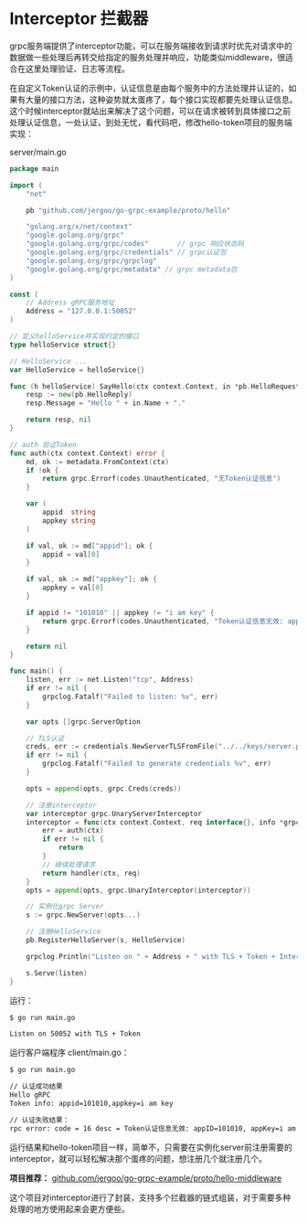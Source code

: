 # Interceptor 拦截器

grpc服务端提供了interceptor功能，可以在服务端接收到请求时优先对请求中的数据做一些处理后再转交给指定的服务处理并响应，功能类似middleware，很适合在这里处理验证、日志等流程。

在自定义Token认证的示例中，认证信息是由每个服务中的方法处理并认证的，如果有大量的接口方法，这种姿势就太蛋疼了，每个接口实现都要先处理认证信息。这个时候interceptor就站出来解决了这个问题，可以在请求被转到具体接口之前处理认证信息，一处认证，到处无忧，看代码吧，修改hello-token项目的服务端实现：

server/main.go

```go
package main

import (
	"net"

	pb "github.com/jergoo/go-grpc-example/proto/hello"

	"golang.org/x/net/context"
	"google.golang.org/grpc"
	"google.golang.org/grpc/codes"       // grpc 响应状态码
	"google.golang.org/grpc/credentials" // grpc认证包
	"google.golang.org/grpc/grpclog"
	"google.golang.org/grpc/metadata" // grpc metadata包
)

const (
	// Address gRPC服务地址
	Address = "127.0.0.1:50052"
)

// 定义helloService并实现约定的接口
type helloService struct{}

// HelloService ...
var HelloService = helloService{}

func (h helloService) SayHello(ctx context.Context, in *pb.HelloRequest) (*pb.HelloReply, error) {
	resp := new(pb.HelloReply)
	resp.Message = "Hello " + in.Name + "."

	return resp, nil
}

// auth 验证Token
func auth(ctx context.Context) error {
	md, ok := metadata.FromContext(ctx)
	if !ok {
		return grpc.Errorf(codes.Unauthenticated, "无Token认证信息")
	}

	var (
		appid  string
		appkey string
	)

	if val, ok := md["appid"]; ok {
		appid = val[0]
	}

	if val, ok := md["appkey"]; ok {
		appkey = val[0]
	}

	if appid != "101010" || appkey != "i am key" {
		return grpc.Errorf(codes.Unauthenticated, "Token认证信息无效: appid=%s, appkey=%s", appid, appkey)
	}

	return nil
}

func main() {
	listen, err := net.Listen("tcp", Address)
	if err != nil {
		grpclog.Fatalf("Failed to listen: %v", err)
	}

	var opts []grpc.ServerOption

	// TLS认证
	creds, err := credentials.NewServerTLSFromFile("../../keys/server.pem", "../../keys/server.key")
	if err != nil {
		grpclog.Fatalf("Failed to generate credentials %v", err)
	}

	opts = append(opts, grpc.Creds(creds))

	// 注册interceptor
	var interceptor grpc.UnaryServerInterceptor
	interceptor = func(ctx context.Context, req interface{}, info *grpc.UnaryServerInfo, handler grpc.UnaryHandler) (resp interface{}, err error) {
		err = auth(ctx)
		if err != nil {
			return
		}
		// 继续处理请求
		return handler(ctx, req)
	}
	opts = append(opts, grpc.UnaryInterceptor(interceptor))

	// 实例化grpc Server
	s := grpc.NewServer(opts...)

	// 注册HelloService
	pb.RegisterHelloServer(s, HelloService)

	grpclog.Println("Listen on " + Address + " with TLS + Token + Interceptor")

	s.Serve(listen)
}
```

运行：

```sh
$ go run main.go

Listen on 50052 with TLS + Token
```

运行客户端程序 client/main.go：

```sh
$ go run main.go

// 认证成功结果
Hello gRPC
Token info: appid=101010,appkey=i am key

// 认证失败结果：
rpc error: code = 16 desc = Token认证信息无效: appID=101010, appKey=i am not key
```

运行结果和hello-token项目一样，简单不，只需要在实例化server前注册需要的interceptor，就可以轻松解决那个蛋疼的问题，想注册几个就注册几个。

**项目推荐：**  [github.com/jergoo/go-grpc-example/proto/hello-middleware](https://github.com/mwitkow/github.com/jergoo/go-grpc-example/proto/hello-middleware)

这个项目对interceptor进行了封装，支持多个拦截器的链式组装，对于需要多种处理的地方使用起来会更方便些。

